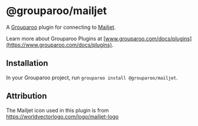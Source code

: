 # @grouparoo/mailjet

A [Grouparoo](https://www.grouparoo.com) plugin for connecting to [Mailjet](https://www.mailjet.com/).

Learn more about Grouparoo Plugins at [www.grouparoo.com/docs/plugins](https://www.grouparoo.com/docs/plugins).

## Installation

In your Grouparoo project, run `grouparoo install @grouparoo/mailjet`.

## Attribution

The Mailjet icon used in this plugin is from https://worldvectorlogo.com/logo/mailjet-logo
